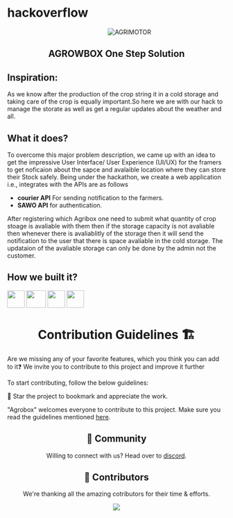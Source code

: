 # hackoverflow
<p align="center">
    <img style="margin: 0 0 0 60px" src="https://see.fontimg.com/api/renderfont4/JReLK/eyJyIjoiZnMiLCJoIjo1NiwidyI6MTI1MCwiZnMiOjQ1LCJmZ2MiOiIjMTMxMzEzIiwiYmdjIjoiIzM1M0Q0QiIsInQiOjF9/QUdST1dCT1g/multiple-ranges-regular.png" alt="AGRIMOTOR"/>
</p>
<div align="center">
<h2>AGROWBOX One Step Solution <h2>
</div>

## Inspiration:
As we know after the production of the crop string it in a cold storage and taking care of the crop is equally important.So here we are with our hack to manage the 
storate as well as get a regular updates about the weather and all.


## What it does?
To overcome this major problem description, we came up with an idea to get the impressive User Interface/ User Experience (UI/UX) for the framers to get noficaion about the sapce and avalaible location where they can store their Stock safely.
Being under the hackathon, we create a web application i.e., integrates with the APIs are as follows

- **courier API** For sending notification to the farmers.
- **SAWO API** for authentication.

After registering which Agribox one need to submit what quantity of crop stoage is avaliable with them then if the storage capacity is not avaliable then whenever there is avaliablitly of the storage then it will send the notification to the user that there is space avaliable in the cold storage.
The updataion of the avaliable storage can only be done by the admin not the customer. 
    
## How we built it?
<code><a href="#"><img height="40" width="40" src="https://raw.githubusercontent.com/devstrons/newsXplorer/master/static/assets/img/html.png"></a></code>
<code><a href="#"><img height="40" width="45" src="https://cdn.iconscout.com/icon/free/png-256/figma-682083.png"></a></code>
<code><a href="#"><img height="40" width="40" src="https://cdn.iconscout.com/icon/free/png-256/css-131-722685.png"></a></code>
<code><a href="#"><img height="40" width="40" src="https://user-images.githubusercontent.com/71369943/125153949-d8854280-e174-11eb-99bd-af46a5767a54.png"></a></code>

<h1 align="center" style="font-weight:bold">Contribution Guidelines 🏗</h1>
Are we missing any of your favorite features, which you think you can add to it❓ We invite you to contribute to this project and improve it further

To start contributing, follow the below guidelines: 

🌟 Star the project to bookmark and appreciate the work.

"Agrobox" welcomes everyone to contribute to this project. Make sure you read the guidelines mentioned [here](https://github.com/devstrons/newXplorer/blob/main/CONTRIBUTING.md).

<h2 align="center" style="font-weight:bold">🤝 Community</h2>
<p align="center">
Willing to connect with us? 
Head over to <a href="https://discord.gg/MVujzTBqed" >discord</a>.
</p>

<h2 align="center" style="font-weight:bold">🌈 Contributors</h2>
<p align="center">
We're thanking all the amazing cotributors for their time & efforts.
</p>
<p align="center">
<a href="https://github.com/guptasajal411/hackoverflow/graphs/contributors">
  <img src="https://contrib.rocks/image?repo=guptasajal411/hackoverflow" />
</a>
</p>

